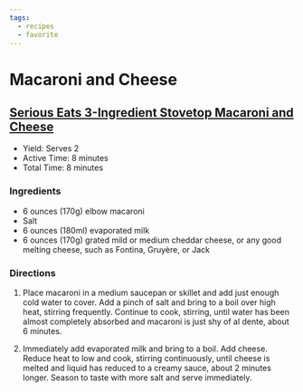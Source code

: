 ```yaml
---
tags:
  - recipes
  - favorite
---
```


# Macaroni and Cheese

## [Serious Eats 3-Ingredient Stovetop Macaroni and Cheese][serious-eats]

[serious-eats]: https://www.seriouseats.com/recipes/2017/01/3-ingredient-stovetop-mac-and-cheese-recipe.html

- Yield: Serves 2
- Active Time: 8 minutes
- Total Time: 8 minutes

### Ingredients

- 6 ounces (170g) elbow macaroni
- Salt
- 6 ounces (180ml) evaporated milk
- 6 ounces (170g) grated mild or medium cheddar cheese, or any good melting
  cheese, such as Fontina, Gruyère, or Jack

### Directions

1. Place macaroni in a medium saucepan or skillet and add just enough cold
   water to cover. Add a pinch of salt and bring to a boil over high heat,
   stirring frequently. Continue to cook, stirring, until water has been almost
   completely absorbed and macaroni is just shy of al dente, about 6 minutes.

1. Immediately add evaporated milk and bring to a boil. Add cheese. Reduce heat
   to low and cook, stirring continuously, until cheese is melted and liquid
   has reduced to a creamy sauce, about 2 minutes longer. Season to taste with
   more salt and serve immediately.
